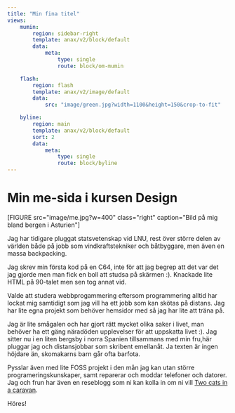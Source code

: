 ```yaml
---
title: "Min fina titel"
views:
    mumin:
        region: sidebar-right
        template: anax/v2/block/default
        data:
            meta:
                type: single
                route: block/om-mumin

    flash:
        region: flash
        template: anax/v2/image/default
        data:
            src: "image/green.jpg?width=1100&height=150&crop-to-fit"

    byline:
        region: main
        template: anax/v2/block/default
        sort: 2
        data:
            meta:
                type: single
                route: block/byline
---
```

Min me-sida i kursen Design
=============================


[FIGURE src="image/me.jpg?w=400" class="right" caption="Bild på mig bland bergen i Asturien"]

Jag har tidigare pluggat statsvetenskap vid LNU,
rest över större delen av världen både på jobb som vindkraftstekniker och båtbyggare, men även en massa backpacking.

Jag skrev min första kod på en C64, inte för att jag begrep att det var det jag gjorde men man fick en boll att studsa på skärmen :).
Knackade lite HTML på 90-talet men sen tog annat vid.

Valde att studera webbprogammering eftersom programmering alltid har lockat mig samtidigt
som jag vill ha ett jobb som kan skötas på distans. Jag har lite egna projekt som behöver hemsidor med så jag har lite att träna på. 

Jag är lite smågalen och har gjort rätt mycket olika saker i livet,
man behöver ha ett gäng näradöden upplevelser för att uppskatta livet :).
Jag sitter nu i en liten bergsby i norra Spanien tillsammans med min fru,här pluggar jag och distansjobbar som skribent emellanåt.
Ja texten är ingen höjdare än, skomakarns barn går ofta barfota.</p>

Pysslar även med lite FOSS projekt i den mån jag kan utan större programeringskunskaper, samt reparerar och moddar telefoner och datorer.
Jag och frun har även en reseblogg som ni kan kolla in om ni vill [Two cats in a caravan](https://twocatsinacaravan.xyz).

Höres!
